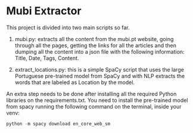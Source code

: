 # Mubi Extractor

This project is divided into two main scripts so far.

1. mubi.py: extracts all the content from the mubi.pt website, going through all the pages, getting the links for all the articles and then dumping all the content into a json file with the following information: Title, Date, Tags, Content.

2. extract_locations.py: this is a simple SpaCy script that uses the large Portuguese pre-trained model from SpaCy and with NLP extracts the words that are labeled as Location by the model.

An extra step needs to be done after installing all the required Python libraries on the requirements.txt. You need to install the pre-trained model from spacy running the following command on the terminal, inside your venv:

```python
python -m spacy download en_core_web_sm
```
